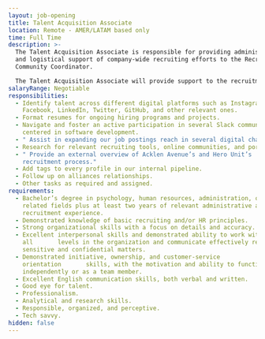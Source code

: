 ```yaml
---
layout: job-opening
title: Talent Acquisition Associate
location: Remote - AMER/LATAM based only
time: Full Time
description: >-
  The Talent Acquisition Associate is responsible for providing administrative
  and logistical support of company-wide recruiting efforts to the Recruiter and
  Community Coordinator.

  The Talent Acquisition Associate will provide support to the recruitment process at Acklen Avenue and Hero Unit.
salaryRange: Negotiable
responsibilities:
  - Identify talent across different digital platforms such as Instagram,
    Facebook, LinkedIn, Twitter, GitHub, and other relevant ones.
  - Format resumes for ongoing hiring programs and projects.
  - Navigate and foster an active participation in several Slack communities
    centered in software development.
  - " Assist in expanding our job postings reach in several digital channels."
  - Research for relevant recruiting tools, online communities, and portals.
  - " Provide an external overview of Acklen Avenue’s and Hero Unit’s
    recruitment process."
  - Add tags to every profile in our internal pipeline.
  - Follow up on alliances relationships.
  - Other tasks as required and assigned.
requirements:
  - Bachelor’s degree in psychology, human resources, administration, or other
    related fields plus at least two years of relevant administrative and
    recruitment experience.
  - Demonstrated knowledge of basic recruiting and/or HR principles.
  - Strong organizational skills with a focus on details and accuracy.
  - Excellent interpersonal skills and demonstrated ability to work with
    all       levels in the organization and communicate effectively regarding
    sensitive and confidential matters.
  - Demonstrated initiative, ownership, and customer-service
    orientation       skills, with the motivation and ability to function
    independently or as a team member.
  - Excellent English communication skills, both verbal and written.
  - Good eye for talent.
  - Professionalism.
  - Analytical and research skills.
  - Responsible, organized, and perceptive.
  - Tech savvy.
hidden: false
---
```

